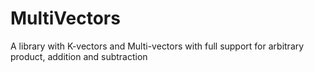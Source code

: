 # MultiVectors
A library with K-vectors and Multi-vectors with full support for arbitrary product, addition and subtraction
